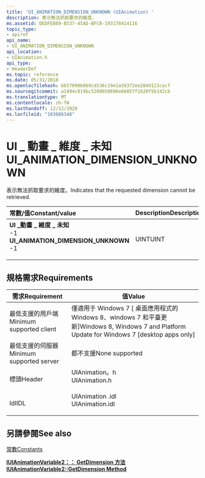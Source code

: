 ```yaml
---
title: 'UI_ANIMATION_DIMENSION_UNKNOWN (UIAnimation) '
description: 表示無法抓取要求的維度。
ms.assetid: DEDFEB69-B537-45AD-BFCB-193178414116
topic_type:
- apiref
api_name:
- UI_ANIMATION_DIMENSION_UNKNOWN
api_location:
- UIAnimation.h
api_type:
- HeaderDef
ms.topic: reference
ms.date: 05/31/2018
ms.openlocfilehash: 6657090b069cd536c19e1a59372ee2049123cacf
ms.sourcegitcommit: a1494c819bc5200050696e66057f1020f5b142cb
ms.translationtype: MT
ms.contentlocale: zh-TW
ms.lasthandoff: 12/12/2020
ms.locfileid: "103686348"
---
```

# <a name="ui_animation_dimension_unknown"></a><span data-ttu-id="55272-103">UI \_ 動畫 \_ 維度 \_ 未知</span><span class="sxs-lookup"><span data-stu-id="55272-103">UI\_ANIMATION\_DIMENSION\_UNKNOWN</span></span>

<span data-ttu-id="55272-104">表示無法抓取要求的維度。</span><span class="sxs-lookup"><span data-stu-id="55272-104">Indicates that the requested dimension cannot be retrieved.</span></span>



| <span data-ttu-id="55272-105">常數/值</span><span class="sxs-lookup"><span data-stu-id="55272-105">Constant/value</span></span>                                                                                                                                                                                                                                                             | <span data-ttu-id="55272-106">Description</span><span class="sxs-lookup"><span data-stu-id="55272-106">Description</span></span>     |
|:---------------------------------------------------------------------------------------------------------------------------------------------------------------------------------------------------------------------------------------------------------------------------|:----------------|
| <span id="UI_ANIMATION_DIMENSION_UNKNOWN"></span><span id="ui_animation_dimension_unknown"></span><dl> <span data-ttu-id="55272-107"><dt>**UI \_動畫 \_ 維度 \_ 未知**</dt> <dt>-1</dt></span><span class="sxs-lookup"><span data-stu-id="55272-107"><dt>**UI\_ANIMATION\_DIMENSION\_UNKNOWN**</dt> <dt>-1</dt></span></span> </dl> | <span data-ttu-id="55272-108">UINT</span><span class="sxs-lookup"><span data-stu-id="55272-108">UINT</span></span><br/> |



## <a name="requirements"></a><span data-ttu-id="55272-109">規格需求</span><span class="sxs-lookup"><span data-stu-id="55272-109">Requirements</span></span>



| <span data-ttu-id="55272-110">需求</span><span class="sxs-lookup"><span data-stu-id="55272-110">Requirement</span></span> | <span data-ttu-id="55272-111">值</span><span class="sxs-lookup"><span data-stu-id="55272-111">Value</span></span> |
|-------------------------------------|--------------------------------------------------------------------------------------------|
| <span data-ttu-id="55272-112">最低支援的用戶端</span><span class="sxs-lookup"><span data-stu-id="55272-112">Minimum supported client</span></span><br/> | <span data-ttu-id="55272-113">僅適用于 Windows 7 \[ 桌面應用程式的 Windows 8、windows 7 和平臺更新\]</span><span class="sxs-lookup"><span data-stu-id="55272-113">Windows 8, Windows 7 and Platform Update for Windows 7 \[desktop apps only\]</span></span><br/>    |
| <span data-ttu-id="55272-114">最低支援的伺服器</span><span class="sxs-lookup"><span data-stu-id="55272-114">Minimum supported server</span></span><br/> | <span data-ttu-id="55272-115">都不支援</span><span class="sxs-lookup"><span data-stu-id="55272-115">None supported</span></span><br/>                                                                  |
| <span data-ttu-id="55272-116">標頭</span><span class="sxs-lookup"><span data-stu-id="55272-116">Header</span></span><br/>                   | <dl> <span data-ttu-id="55272-117"><dt>UIAnimation。h</dt></span><span class="sxs-lookup"><span data-stu-id="55272-117"><dt>UIAnimation.h</dt></span></span> </dl>   |
| <span data-ttu-id="55272-118">Idl</span><span class="sxs-lookup"><span data-stu-id="55272-118">IDL</span></span><br/>                      | <dl> <span data-ttu-id="55272-119"><dt>UIAnimation .idl</dt></span><span class="sxs-lookup"><span data-stu-id="55272-119"><dt>UIAnimation.idl</dt></span></span> </dl> |



## <a name="see-also"></a><span data-ttu-id="55272-120">另請參閱</span><span class="sxs-lookup"><span data-stu-id="55272-120">See also</span></span>

<dl> <dt>

[<span data-ttu-id="55272-121">常數</span><span class="sxs-lookup"><span data-stu-id="55272-121">Constants</span></span>](constants.md)
</dt> <dt>

[<span data-ttu-id="55272-122">**IUIAnimationVariable2：： GetDimension 方法**</span><span class="sxs-lookup"><span data-stu-id="55272-122">**IUIAnimationVariable2::GetDimension Method**</span></span>](/windows/desktop/api/UIAnimation/nf-uianimation-iuianimationvariable2-getdimension)
</dt> </dl>

 

 





